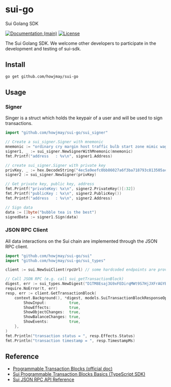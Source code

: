 # sui-go
Sui Golang SDK

[![Documentation (main)](https://img.shields.io/badge/docs-master-59f)](https://github.com/howjmay/sui-go)
[![License](https://img.shields.io/badge/license-Apache-green.svg)](https://github.com/howjmay/sui-go/blob/main/LICENSE)

The Sui Golang SDK. We welcome other developers to participate in the development and testing of sui-sdk.

## Install

```sh
go get github.com/howjmay/sui-go
```

## Usage

### Signer

Singer is a struct which holds the keypair of a user and will be used to sign transactions.

```go
import "github.com/howjmay/sui-go/sui_signer"

// Create a sui_signer.Signer with mnemonic
mnemonic := "ordinary cry margin host traffic bulb start zone mimic wage fossil eight diagram clay say remove add atom"
signer1, _ := sui_signer.NewSignerWithMnemonic(mnemonic)
fmt.Printf("address   : %v\n", signer1.Address)

// create sui_signer.Signer with private key
privKey, _ := hex.DecodeString("4ec5a9eefc0bb86027a6f3ba718793c813505acc25ed09447caf6a069accdd4b")
signer2 := sui_signer.NewSigner(privKey)

// Get private key, public key, address
fmt.Printf("privateKey: %x\n", signer2.PrivateKey()[:32])
fmt.Printf("publicKey : %x\n", signer2.PublicKey())
fmt.Printf("address   : %v\n", signer2.Address)

// Sign data
data := []byte("bubble tea is the best")
signedData := signer1.Sign(data)
```

### JSON RPC Client

All data interactions on the Sui chain are implemented through the JSON RPC client.

```go
import "github.com/howjmay/sui-go/sui"
import "github.com/howjmay/sui-go/sui_types"

client := sui.NewSuiClient(rpcUrl) // some hardcoded endpoints are provided e.g. conn.TestnetEndpointUrl

// Call JSON RPC (e.g. call sui_getTransactionBlock)
digest, err := sui_types.NewDigest("D1TM8Esaj3G9xFEDirqMWt9S7HjJXFrAGYBah1zixWTL")
require.NoError(t, err)
resp, err := client.GetTransactionBlock(
    context.Background(), *digest, models.SuiTransactionBlockResponseOptions{
        ShowInput:          true,
        ShowEffects:        true,
        ShowObjectChanges:  true,
        ShowBalanceChanges: true,
        ShowEvents:         true,
    },
)
fmt.Println("transaction status = ", resp.Effects.Status)
fmt.Println("transaction timestamp = ", resp.TimestampMs)
```

## Reference

* [Programmable Transaction Blocks (official doc)](https://docs.sui.io/concepts/transactions/prog-txn-blocks)
* [Sui Programmable Transaction Blocks Basics (TypeScript SDK)](https://sdk.mystenlabs.com/typescript/transaction-building/basics)
* [Sui JSON RPC API Reference](https://docs.sui.io/sui-api-ref)
